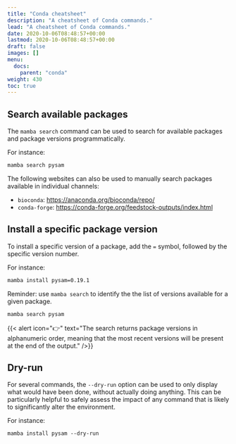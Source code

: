 ```yaml
---
title: "Conda cheatsheet"
description: "A cheatsheet of Conda commands."
lead: "A cheatsheet of Conda commands."
date: 2020-10-06T08:48:57+00:00
lastmod: 2020-10-06T08:48:57+00:00
draft: false
images: []
menu:
  docs:
    parent: "conda"
weight: 430
toc: true
---
```


## Search available packages

The `mamba search` command can be used to search for available packages and package versions
programmatically.

For instance:

```bash
mamba search pysam
```

The following websites can also be used to manually search packages available in individual
channels:

- `bioconda`: <https://anaconda.org/bioconda/repo/>
- `conda-forge`: <https://conda-forge.org/feedstock-outputs/index.html>

## Install a specific package version

To install a specific version of a package, add the `=` symbol, followed by the
specific version number.

For instance:

```bash
mamba install pysam=0.19.1
```

Reminder: use `mamba search` to identify the the list of versions available for a given package.

```bash
mamba search pysam
```

{{< alert icon="👉" text="The search returns package versions in alphanumeric order, meaning that the most recent versions will be present at the end of the output." />}}

## Dry-run

For several commands, the `--dry-run` option can be used to only display what would have been done,
without actually doing anything.
This can be particularly helpful to safely assess the impact of any command that is likely to 
significantly alter the environment.

For instance:

```
mamba install pysam --dry-run
```

<!-- Link definitions -->
